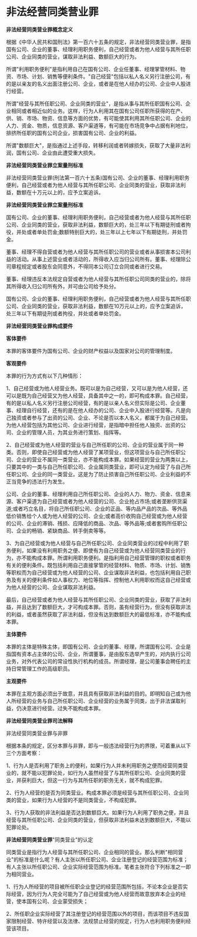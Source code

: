 # 非法经营同类营业罪

**非法经营同类营业罪概念定义**

根据《中华人民共和国刑法》第一百六十五条的规定，非法经营同类营业罪，是指国有公司、企业的董事、经理利用职务便利，自己经营或者为他人经营与其所任职公司、企业同类的营业，谋取非法利益、数额巨大的行为。

所谓"利用职务便利"是指利用自己在国有公司、企业任董事、经理掌管材料、物资、市场、计划、销售等便利条件。"自己经营"包括以私人名义另行注册公司，有的是以亲友的名义出面注册公司、企业，或者是在他人经办的公司、企业中人股进行经营。

所谓"经营与其所任职公司、企业同类的营业"，是指从事与其所任职国有公司、企业相同或者相近似的业务。这样，行为人利用其在国有公司任职所获得的在产、供、销、市场、物资、信息等方面的优势，有可能使其利用其所任职公司、企业的人力、资金、物质，信息资源、客户渠道等，有可能在市场竞争中占据有利地位，排挤所任职的国有公司企业，损害国有公司、企业的利益。

所谓"数额巨大"，是指通过上述手段，转移利润或者转嫁损失，获取了大量非法利润，国有公司、企业由此遭受重大损失。

**非法经营同类营业罪立案量刑标准**

非法经营同类营业罪(刑法第一百六十五条)国有公司、企业的董事、经理利用职务便利，自己经营或者为他人经营与其所任职公司、企业同类的营业，获取非法利益，数额在十万元以上的，应予立案追诉。

**非法经营同类营业罪立案量刑标准**

国有公司、企业的董事、经理利用职务便利，自己经营或者为他人经营与其所任职公司、企业同类的营业，获取非法利益，数额巨大的，处三年以下有期徒刑或者拘役，并处或者单处罚金;数额特别巨大的，处三年以上七年以下有期徒刑，并处罚金。

董事、经理不得自营或者为他人经营与其所任职公司的营业或者从事损害本公司利益的活动。从事上述营业或者活动的，所得收入应当归公司所有。董事、经理除公司章程规定或者股东会同意外，不得同本公司订立合同或者进行交易。

董事、经理违反本法规定自营或者为他人经营与其所任职公司同类的营业的，除将其所得收入归公司所有外，并可由公司给予处分。

国有公司、企业的董事、经理利用职务便利，自己经营或者为他人经营与其所任职公司、企业同类的营业，获取非法利益，数额在10万元以上的，应予立案追诉，处三年以下有期徒刑或者拘役，并处或者单处罚金。


**非法经营同类营业罪构成要件**

**客体要件**

本罪的客体要件为国有公司、企业的财产权益以及国家对公司的管理制度。

**客观要件**

本罪的行为方式有以下几种情形：

1、自己经营或为他人经营业务。既可以是为自己经营，又可以是为他人经营，还可以是既为自己经营又为他人经营，具备其中之一的，即可构成本罪。自己经营，有的是以私人名义另行注册公司经营，有的是以亲人名义但实际是公司、企业董事、经理自行经营，还有的是在他人经办的公司、企业中入股进行经营等。凡是向己独资或者参与了出资的公司、企业、不论是否以本人名义，都属于为自己经营。为他人经营包括为其他公司、企业进行经营，是指暗中担任他人独资、出资的公司、企业的管理人员，为其业务进行策划、指挥等。 

2、自己经营或为他人经营的营业与自己所任职的公司、企业的营业属于同一种类。否则，即使自己经营或为他人经营了某项营业，但这项营业与自己所任职公司、企业的营业不属同一类营业，亦不能构成本罪。如果经营的营业为两类以上，只要其中的一类与自己所任职公司、企业属同类营业，即可认定为经营了与自己所任职公司、企业的同一类营业。这是为了防止损害自己所任职公司、企业利益的不正当竞争的违法行为发生。

公司、企业的董事、经理利用自己所任职公司、企业的人力、物力、资金、信息来源、客户渠道为自己经营或者为他人经营的公司、企业抢占市场;或者垄断供货渠道;或者巧立名目，将自己所任职公司、企业的正品、等内品产品的次品、等外品低价销售给个人或为他人经营的公司、企业;或者高价收购自己经营或为他人经营的公司、企业的滞销、残损、应降低的商品、次品、等外品等;或者套购所任职公司、企业的畅销、紧缺商品、转手倒卖等等。

3、为自己经营或为他人经营与自己所任职公司、企业同类营业的过程中利用了职务便利，如果没有利用职务之便、即使有为自己经营或为他人经营同类营业的行为，亦不能构成本罪。所谓利用职务便利。是指利用自己经营管理的职权或者职务有关的便利条件。既包括利用自己直接掌管的经营材料、物质、市场、计划、销售等职权而为自己经营或为他人经营的公司、企业谋取非法利益，也包括利用自己职务及有关的便利条件如人事权力、地位等指挥、控制他人利用职权而这自己经营或为他人经营的公司、企业谋取非法利益。 

最后，自己经营或者为他人经营与其所任职公司、企业同类的营业，获取了非法利益，并且达到了数额巨大，才可构成本罪。否则，虽有经营行为，但没有获取非法的利益，或者虽然获取了非法利益，但没有达到数额巨大的最低标准，亦不能构成本罪。

**主体要件** 

本罪的主体是特殊主体，即国有公司、企业的董事、经理，所谓国有公司、企业是指国有资本占主体的公司、企业，所谓董事，是由股东选举产生的，对内执行公司业务，对外代表公司的常设性执行机构的成员。所谓经理，是公司董事会聘任的主持日常管理工作的高级职员。

**主观要件**

本罪在主观方面必须出于故意，并且具有获取非法利益的目的。即明知自己或为他人所经营的业务与自己所任职公司、企业经营的业务属于同类，出于非法谋取利益，仍决意进行经营。过失不能构成本罪。

**非法经营同类营业罪司法解释**

非法经营同类营业罪与非罪

根据本条的规定，区分本罪与非罪，即与一般违法经营行为的界限，可着重从以下三个方面考察：

1、行为人是否利用了职务上的便利，如果行为人并未利用职务之便而经营同类营业的，就不能以犯罪论处，如行为人虽然经营了与其所任职公司、企业同类的营业，并获利巨大，但这一行为与其所任职的职务无关，就不构成犯罪。

2、行为人经营的是否为同类营业。构成本罪必须是经营与其所任职公司、企业同类的营业，如果行为人经营的不是同类营业，不构成犯罪。

3、行为人获取的非法利益是否达到数额巨大。如果行为人利用了职务之便，并且经营与其所任职公司、企业同类的营业，但获取非法利益未达到数额巨大，不能以犯罪论处。

**非法经营同类营业罪**"同类营业"的认定

同类营业是指行为人经营与其所任职公司、企业相同的营业。那么判断"相同营业"的标准是什么呢？有人主张以所任职公司、企业注册登记的经营范围为标准；有人主张以所任职公司、企业实际经营范围为标准。笔者主张符合下列标准之一即为相同营业。

1、行为人所经营的项目被所任职企业登记的经营范围所包括，不论本企业是否实际经营，因为行为人完全可能为了自己经营或为他人经营而故意放弃本企业的经营，使本国有公司、企业蒙受损失；

2、所任职企业实际经营了其注册登记的经营范围以外的项目，而该项目不违反国家限制经营、特许经营以及法律、法规禁止经营的规定，行为人也利用职务便利经营该项目。
